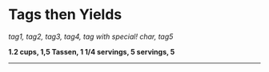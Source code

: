# Tags then Yields

*tag1, tag2, tag3, tag4, tag with special! char, tag5*

**1.2 cups, 1,5 Tassen, 1 1/4 servings, 5 servings, 5**

---

